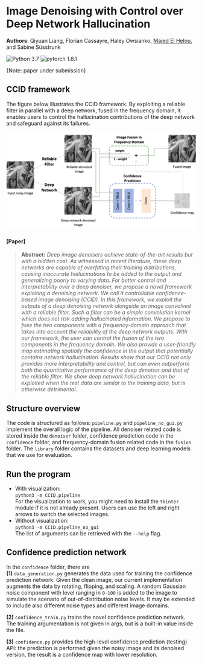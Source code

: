 #  Image Denoising with Control over Deep Network Hallucination

**Authors**: Qiyuan Liang, Florian Cassayre, Haley Owsianko, [Majed El Helou](https://majedelhelou.github.io/), and Sabine Süsstrunk

![Python 3.7](https://img.shields.io/badge/python-3.7-green.svg?style=plastic)
![pytorch 1.8.1](https://img.shields.io/badge/pytorch-1.8.1-green.svg?style=plastic)

{Note: paper under submission}

## CCID framework
The figure below illustrates the CCID framework. By exploiting a reliable filter in parallel with a deep network, fused in the frequency domain, it enables users to control the hallucination contributions of the deep network and safeguard against its failures. 
<p align="center">
  <img src="readme_figures/pipeline.png" width="600px"/>
</p>


#### [Paper]

> **Abstract:** *Deep image denoisers achieve state-of-the-art results but with a hidden cost. As witnessed in recent literature, these deep networks are capable of overfitting their training distributions, causing inaccurate hallucinations to be added to the output and generalizing poorly to varying data. For better control and interpretability over a deep denoiser, we propose a novel framework exploiting a denoising network. We call it controllable confidence-based image denoising (CCID). In this framework, we exploit the outputs of a deep denoising network alongside an image convolved with a reliable filter. Such a filter can be a simple convolution kernel which does not risk adding hallucinated information. We propose to fuse the two components with a frequency-domain approach that takes into account the reliability of the deep network outputs. With our framework, the user can control the fusion of the two components in the frequency domain. We also provide a user-friendly map estimating spatially the confidence in the output that potentially contains network hallucination.
Results show that our CCID not only provides more interpretability and control, but can even outperform both the quantitative performance of the deep denoiser and that of the reliable filter. We show deep network hallucination can be exploited when the test data are similar to the training data, but is otherwise detrimental.*


## Structure overview
The code is structured as follows: 
`pipeline.py` and `pipeline_no_gui.py` implement the overall logic of the pipeline. All denoiser related code is stored inside the `denoiser` folder, confidence prediction code in the `confidence` folder, and frequency-domain fusion related code in the `fusion` folder. The `library` folder contains the datasets and deep learning models that we use for evaluation.

## Run the program
- With visualization: \
  ```python3 -m CCID.pipeline``` \
  For the visualization to work, you might need to install the `tkinter` module if it is not already present. Users can use the left and right arrows to switch the selected images.
- Without visualization: \
  ```python3 -m CCID.pipeline_no_gui``` \
  The list of arguments can be retrieved with the `--help` flag.

## Confidence prediction network
In the `confidence` folder, there are \
**(1)** `data_generation.py` generates the data used for training the confidence prediction network. Given the clean image, our current implementation augments the data by rotating, flipping, and scaling. A random Gaussian noise component with level ranging in `0-100` is added to the image to simulate the scenario of out-of-distribution noise levels. It may be extended to include also different noise types and different image domains.

**(2)** `confidence_train.py` trains the novel confidence prediction network. The training argumentation is not given in args, but is a built-in value inside the file.

**(3)** `confidence.py` provides the high-level confidence prediction (testing) API: the prediction is performed given the noisy image and its denoised version, the result is a confidence map with lower resolution.




